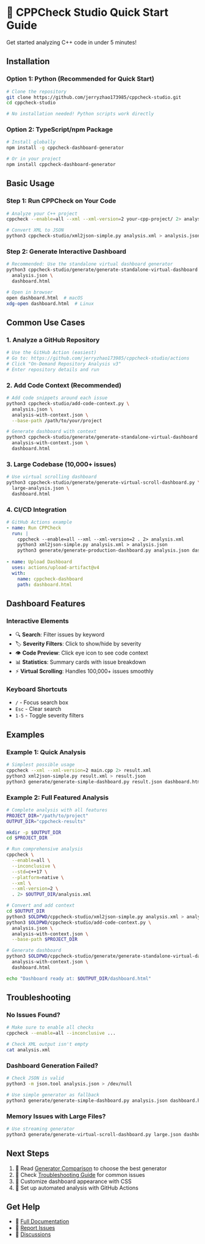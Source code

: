 # 🚀 CPPCheck Studio Quick Start Guide

Get started analyzing C++ code in under 5 minutes!

## Installation

### Option 1: Python (Recommended for Quick Start)
```bash
# Clone the repository
git clone https://github.com/jerryzhao173985/cppcheck-studio.git
cd cppcheck-studio

# No installation needed! Python scripts work directly
```

### Option 2: TypeScript/npm Package
```bash
# Install globally
npm install -g cppcheck-dashboard-generator

# Or in your project
npm install cppcheck-dashboard-generator
```

## Basic Usage

### Step 1: Run CPPCheck on Your Code
```bash
# Analyze your C++ project
cppcheck --enable=all --xml --xml-version=2 your-cpp-project/ 2> analysis.xml

# Convert XML to JSON
python3 cppcheck-studio/xml2json-simple.py analysis.xml > analysis.json
```

### Step 2: Generate Interactive Dashboard
```bash
# Recommended: Use the standalone virtual dashboard generator
python3 cppcheck-studio/generate/generate-standalone-virtual-dashboard.py \
  analysis.json \
  dashboard.html

# Open in browser
open dashboard.html  # macOS
xdg-open dashboard.html  # Linux
```

## Common Use Cases

### 1. Analyze a GitHub Repository
```bash
# Use the GitHub Action (easiest)
# Go to: https://github.com/jerryzhao173985/cppcheck-studio/actions
# Click "On-Demand Repository Analysis v3"
# Enter repository details and run
```

### 2. Add Code Context (Recommended)
```bash
# Add code snippets around each issue
python3 cppcheck-studio/add-code-context.py \
  analysis.json \
  analysis-with-context.json \
  --base-path /path/to/your/project

# Generate dashboard with context
python3 cppcheck-studio/generate/generate-standalone-virtual-dashboard.py \
  analysis-with-context.json \
  dashboard.html
```

### 3. Large Codebase (10,000+ issues)
```bash
# Use virtual scrolling dashboard
python3 cppcheck-studio/generate/generate-virtual-scroll-dashboard.py \
  large-analysis.json \
  dashboard.html
```

### 4. CI/CD Integration
```yaml
# GitHub Actions example
- name: Run CPPCheck
  run: |
    cppcheck --enable=all --xml --xml-version=2 . 2> analysis.xml
    python3 xml2json-simple.py analysis.xml > analysis.json
    python3 generate/generate-production-dashboard.py analysis.json dashboard.html
    
- name: Upload Dashboard
  uses: actions/upload-artifact@v4
  with:
    name: cppcheck-dashboard
    path: dashboard.html
```

## Dashboard Features

### Interactive Elements
- 🔍 **Search**: Filter issues by keyword
- 🏷️ **Severity Filters**: Click to show/hide by severity
- 👁️ **Code Preview**: Click eye icon to see code context
- 📊 **Statistics**: Summary cards with issue breakdown
- ⚡ **Virtual Scrolling**: Handles 100,000+ issues smoothly

### Keyboard Shortcuts
- `/` - Focus search box
- `Esc` - Clear search
- `1-5` - Toggle severity filters

## Examples

### Example 1: Quick Analysis
```bash
# Simplest possible usage
cppcheck --xml --xml-version=2 main.cpp 2> result.xml
python3 xml2json-simple.py result.xml > result.json
python3 generate/generate-simple-dashboard.py result.json dashboard.html
```

### Example 2: Full Featured Analysis
```bash
# Complete analysis with all features
PROJECT_DIR="/path/to/project"
OUTPUT_DIR="cppcheck-results"

mkdir -p $OUTPUT_DIR
cd $PROJECT_DIR

# Run comprehensive analysis
cppcheck \
  --enable=all \
  --inconclusive \
  --std=c++17 \
  --platform=native \
  --xml \
  --xml-version=2 \
  . 2> $OUTPUT_DIR/analysis.xml

# Convert and add context
cd $OUTPUT_DIR
python3 $OLDPWD/cppcheck-studio/xml2json-simple.py analysis.xml > analysis.json
python3 $OLDPWD/cppcheck-studio/add-code-context.py \
  analysis.json \
  analysis-with-context.json \
  --base-path $PROJECT_DIR

# Generate dashboard
python3 $OLDPWD/cppcheck-studio/generate/generate-standalone-virtual-dashboard.py \
  analysis-with-context.json \
  dashboard.html

echo "Dashboard ready at: $OUTPUT_DIR/dashboard.html"
```

## Troubleshooting

### No Issues Found?
```bash
# Make sure to enable all checks
cppcheck --enable=all --inconclusive ...

# Check XML output isn't empty
cat analysis.xml
```

### Dashboard Generation Failed?
```bash
# Check JSON is valid
python3 -m json.tool analysis.json > /dev/null

# Use simple generator as fallback
python3 generate/generate-simple-dashboard.py analysis.json dashboard.html
```

### Memory Issues with Large Files?
```bash
# Use streaming generator
python3 generate/generate-virtual-scroll-dashboard.py large.json dashboard.html
```

## Next Steps

1. 📖 Read [Generator Comparison](GENERATOR_COMPARISON.md) to choose the best generator
2. 🔧 Check [Troubleshooting Guide](TROUBLESHOOTING.md) for common issues
3. 🎨 Customize dashboard appearance with CSS
4. 🤖 Set up automated analysis with GitHub Actions

## Get Help

- 📝 [Full Documentation](https://github.com/jerryzhao173985/cppcheck-studio#readme)
- 🐛 [Report Issues](https://github.com/jerryzhao173985/cppcheck-studio/issues)
- 💬 [Discussions](https://github.com/jerryzhao173985/cppcheck-studio/discussions)